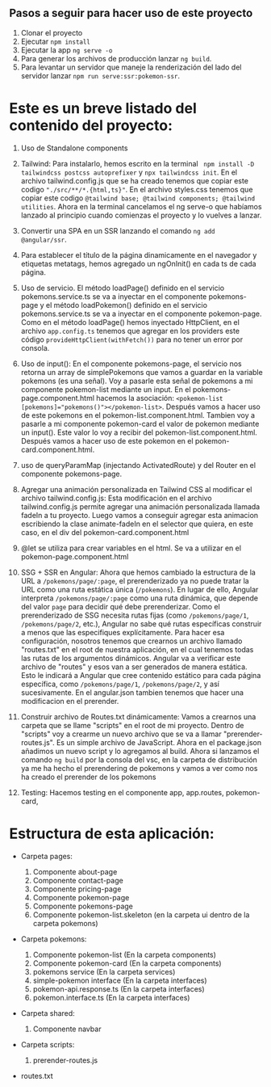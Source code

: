 ## Pasos a seguir para hacer uso de este proyecto

 1. Clonar el proyecto
 2. Ejecutar ```npm install``` 
 3. Ejecutar la app ```ng serve -o```
 4. Para generar los archivos de producción lanzar `ng build`.
 5. Para levantar un servidor que maneje la renderización del lado del servidor lanzar `npm run serve:ssr:pokemon-ssr`.




# Este es un breve listado del contenido del proyecto:

1. Uso de Standalone components

2. Tailwind: Para instalarlo, hemos escrito en la terminal ` npm install -D tailwindcss postcss autoprefixer` y `npx tailwindcss init`. En el archivo tailwind.config.js que se ha creado tenemos que copiar este codigo `"./src/**/*.{html,ts}"`. En el archivo styles.css tenemos que copiar este codigo `@tailwind base; @tailwind components; @tailwind utilities`. Ahora en la terminal cancelamos el ng serve-o que habíamos lanzado al principio cuando comienzas el proyecto y lo vuelves a lanzar.

3. Convertir una SPA en un SSR lanzando el comando `ng add @angular/ssr`.

4. Para establecer el título de la página dinamicamente en el navegador y etiquetas metatags, hemos agregado un ngOnInit() en cada ts de cada página.

5. Uso de servicio. El método loadPage() definido en el servicio pokemons.service.ts se va a inyectar en el componente pokemons-page y el método loadPokemon() definido en el servicio pokemons.service.ts se va a inyectar en el componente pokemon-page. Como en el método loadPage() hemos inyectado HttpClient, en el archivo `app.config.ts` tenemos que agregar en los providers este código `provideHttpClient(withFetch())` para no tener un error por consola. 

6. Uso de input(): En el componente pokemons-page, el servicio nos retorna un array de simplePokemons que vamos a guardar en la variable pokemons (es una señal). Voy a  pasarle esta señal de pokemons a mi componente pokemon-list  mediante un input. En el pokemons-page.component.html hacemos la asociación: `<pokemon-list [pokemons]="pokemons()"></pokemon-list>`. Después vamos a hacer uso de este pokemons en el pokemon-list.component.html. Tambien voy a pasarle a mi componente pokemon-card el valor de pokemon mediante un input(). Este valor lo voy a recibir del pokemon-list.component.html. Después vamos a hacer uso de este pokemon en el pokemon-card.component.html.

7. uso de queryParamMap (injectando ActivatedRoute) y del Router en el componente pokemons-page.

8. Agregar una animación personalizada  en Tailwind CSS al modificar el archivo tailwind.config.js: Esta modificación en el archivo tailwind.config.js permite agregar una animación personalizada llamada fadeIn a tu proyecto. Luego vamos a conseguir agregar esta animacion escribiendo la clase animate-fadeIn en el selector que quiera, en este caso, en el div del pokemon-card.component.html

9. @let se utiliza para crear  variables en el html. Se va a utilizar en el pokemon-page.component.html

10. SSG + SSR en Angular: Ahora que hemos cambiado la estructura de la URL a `/pokemons/page/:page`, el prerenderizado ya no puede tratar la URL como una ruta estática única (`/pokemons`). En lugar de ello, Angular interpreta `/pokemons/page/:page` como una ruta dinámica, que depende del valor `page` para decidir qué debe prerenderizar. Como el prerenderizado de SSG necesita rutas fijas (como `/pokemons/page/1`, `/pokemons/page/2`, etc.), Angular no sabe qué rutas específicas construir a menos que las especifiques explícitamente. Para hacer esa configuración, nosotros tenemos que crearnos un archivo llamado "routes.txt" en el root de nuestra aplicación, en el cual tenemos todas las rutas de los argumentos dinámicos. Angular va a verificar este archivo de "routes" y esos van a ser generados de manera estática. Esto le indicará a Angular que cree contenido estático para cada página específica, como `/pokemons/page/1`, `/pokemons/page/2`, y así sucesivamente. En el angular.json tambien tenemos que hacer una modificacion en el prerender.

11. Construir archivo de Routes.txt dinámicamente: Vamos a crearnos una carpeta que se llame "scripts" en el root de mi proyecto. Dentro de "scripts" voy a crearme un nuevo archivo que se va a llamar "prerender-routes.js". Es un simple archivo de JavaScript. Ahora en el package.json añadimos un nuevo script y lo agregamos al build. Ahora si lanzamos el comando `ng build` por la consola del vsc,  en la carpeta de distribución  ya me ha hecho el prerendering de pokemons y vamos a ver como nos ha creado el prerender de los pokemons

12. Testing: Hacemos testing en el componente app, app.routes, pokemon-card,

# Estructura de esta aplicación:

- Carpeta pages:
  1. Componente about-page
  2. Componente contact-page
  3. Componente pricing-page
  4. Componente pokemon-page 
  5. Componente pokemons-page 
  6. Componente pokemon-list.skeleton (en la carpeta ui dentro de la carpeta pokemons)

- Carpeta pokemons:
  1. Componente pokemon-list (En la carpeta components)
  2. Componente pokemon-card (En la carpeta components)
  3. pokemons service (En la carpeta services)
  4. simple-pokemon interface (En la carpeta interfaces)
  5. pokemon-api.response.ts (En la carpeta interfaces)
  6. pokemon.interface.ts (En la carpeta interfaces)
  
- Carpeta shared:
  1. Componente navbar

- Carpeta scripts:
  1. prerender-routes.js

- routes.txt
